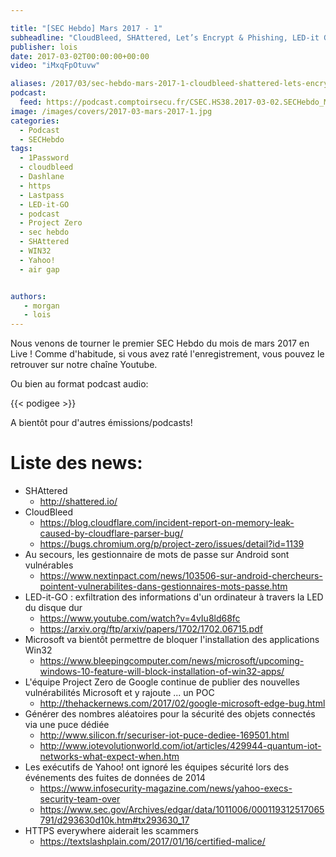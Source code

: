 ```yaml
---

title: "[SEC Hebdo] Mars 2017 - 1"
subheadline: "CloudBleed, SHAttered, Let’s Encrypt & Phishing, LED-it Go, Sécurité des gestionnaires de mots de passe, etc."
publisher: lois
date: 2017-03-02T00:00:00+00:00
video: "iMxqFpOtuvw"

aliases: /2017/03/sec-hebdo-mars-2017-1-cloudbleed-shattered-lets-encrypt-phishing-led-it-go-securite-des-gestionnaires-de-mots-de-passe-etc/
podcast:
  feed: https://podcast.comptoirsecu.fr/CSEC.HS38.2017-03-02.SECHebdo_Mar_2017-1.mp3.mp3
image: /images/covers/2017-03-mars-2017-1.jpg
categories:
  - Podcast
  - SECHebdo
tags:
  - 1Password
  - cloudbleed
  - Dashlane
  - https
  - Lastpass
  - LED-it-GO
  - podcast
  - Project Zero
  - sec hebdo
  - SHAttered
  - WIN32
  - Yahoo!
  - air gap


authors:
   - morgan
   - lois
---
```



Nous venons de tourner le premier SEC Hebdo du mois de mars 2017 en Live ! Comme d'habitude, si vous avez raté l'enregistrement, vous pouvez le retrouver sur notre chaîne Youtube.

Ou bien au format podcast audio:

{{< podigee >}}

A bientôt pour d'autres émissions/podcasts!

# Liste des news:

  * SHAttered
      * <http://shattered.io/>
  * CloudBleed
      * <https://blog.cloudflare.com/incident-report-on-memory-leak-caused-by-cloudflare-parser-bug/>
      * <https://bugs.chromium.org/p/project-zero/issues/detail?id=1139>
  * Au secours, les gestionnaire de mots de passe sur Android sont vulnérables
      * <https://www.nextinpact.com/news/103506-sur-android-chercheurs-pointent-vulnerabilites-dans-gestionnaires-mots-passe.htm>
  * LED-it-GO : exfiltration des informations d'un ordinateur à travers la LED du disque dur
      * <https://www.youtube.com/watch?v=4vIu8ld68fc>
      * <https://arxiv.org/ftp/arxiv/papers/1702/1702.06715.pdf>
  * Microsoft va bientôt permettre de bloquer l'installation des applications Win32
      * <https://www.bleepingcomputer.com/news/microsoft/upcoming-windows-10-feature-will-block-installation-of-win32-apps/>
  * L'équipe Project Zero de Google continue de publier des nouvelles vulnérabilités Microsoft et y rajoute ... un POC
      * <http://thehackernews.com/2017/02/google-microsoft-edge-bug.html>
  * Générer des nombres aléatoires pour la sécurité des objets connectés via une puce dédiée
      * <http://www.silicon.fr/securiser-iot-puce-dediee-169501.html>
      * <http://www.iotevolutionworld.com/iot/articles/429944-quantum-iot-networks-what-expect-when.htm>
  * Les exécutifs de Yahoo! ont ignoré les équipes sécurité lors des événements des fuites de données de 2014
      * <https://www.infosecurity-magazine.com/news/yahoo-execs-security-team-over>
      * <https://www.sec.gov/Archives/edgar/data/1011006/000119312517065791/d293630d10k.htm#tx293630_17>
  * HTTPS everywhere aiderait les scammers
      * <https://textslashplain.com/2017/01/16/certified-malice/>
